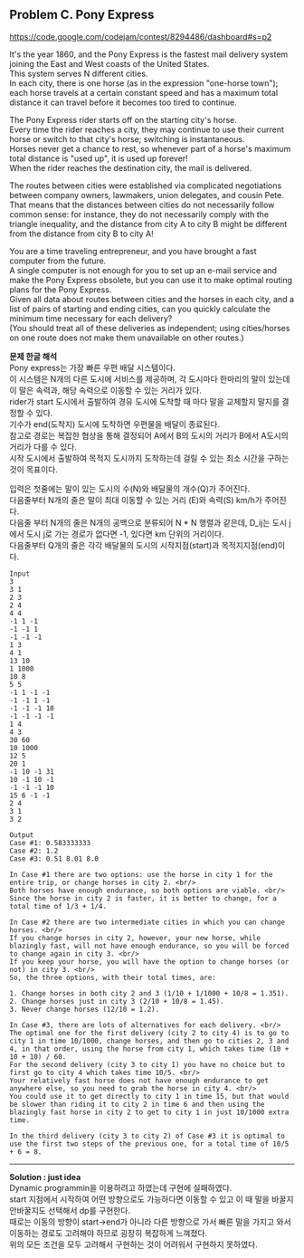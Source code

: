 ## Problem C. Pony Express

https://code.google.com/codejam/contest/8294486/dashboard#s=p2

It's the year 1860, and the Pony Express is the fastest mail delivery system joining the East and West coasts of the United States. <br/>
This system serves N different cities. <br/>
In each city, there is one horse (as in the expression "one-horse town"); each horse travels at a certain constant speed and has a maximum total distance it can travel before it becomes too tired to continue.

The Pony Express rider starts off on the starting city's horse. <br/>
Every time the rider reaches a city, they may continue to use their current horse or switch to that city's horse; switching is instantaneous. <br/>
Horses never get a chance to rest, so whenever part of a horse's maximum total distance is "used up", it is used up forever! <br/>
When the rider reaches the destination city, the mail is delivered.

The routes between cities were established via complicated negotiations between company owners, lawmakers, union delegates, and cousin Pete. <br/>
That means that the distances between cities do not necessarily follow common sense: for instance, they do not necessarily comply with the triangle inequality, and the distance from city A to city B might be different from the distance from city B to city A!

You are a time traveling entrepreneur, and you have brought a fast computer from the future. <br/>
A single computer is not enough for you to set up an e-mail service and make the Pony Express obsolete, but you can use it to make optimal routing plans for the Pony Express. <br/>
Given all data about routes between cities and the horses in each city, and a list of pairs of starting and ending cities, can you quickly calculate the minimum time necessary for each delivery? <br/>
(You should treat all of these deliveries as independent; using cities/horses on one route does not make them unavailable on other routes.)

**문제 한글 해석** <br/>
Pony express는 가장 빠른 우편 배달 시스템이다. <br/>
이 시스템은 N개의 다른 도시에 서비스를 제공하며, 각 도시마다 한마리의 말이 있는데 이 말은 속력과, 해당 속력으로 이동할 수 있는 거리가 있다. <br/>
rider가 start 도시에서 출발하여 경유 도시에 도착할 때 마다 말을 교체할지 말지를 결정할 수 있다. <br/>
기수가 end(도착지) 도시에 도착하면 우편물을 배달이 종료된다. <br/>
참고로 경로는 복잡한 협상을 통해 결정되어 A에서 B의 도시의 거리가 B에서 A도시의 거리가 다를 수 있다. <br/>
시작 도시에서 출발하여 목적지 도시까지 도착하는데 걸릴 수 있는 최소 시간을 구하는 것이 목표이다. <br/>

입력은 첫줄에는 말이 있는 도시의 수(N)와 배달물의 개수(Q)가 주어진다. <br/>
다음줄부터 N개의 줄은 말이 최대 이동할 수 있는 거리 (E)와 속력(S) km/h가 주어진다. <br/>
다음줄 부터 N개의 줄은 N개의 공백으로 분류되어 N * N 행렬과 같은데, D_ij는 도시 j에서 도시 j로 가는 경로가 없다면 -1, 있다면 km 단위의 거리이다. <br/>
다음줄부터 Q개의 줄은 각각 배달물의 도시의 시작지점(start)과 목적지지점(end)이다.

```
Input 
3
3 1
2 3
2 4
4 4
-1 1 -1
-1 -1 1
-1 -1 -1
1 3
4 1
13 10
1 1000
10 8
5 5
-1 1 -1 -1
-1 -1 1 -1
-1 -1 -1 10
-1 -1 -1 -1
1 4
4 3
30 60
10 1000
12 5
20 1
-1 10 -1 31
10 -1 10 -1
-1 -1 -1 10
15 6 -1 -1
2 4
3 1
3 2

Output
Case #1: 0.583333333
Case #2: 1.2
Case #3: 0.51 8.01 8.0

In Case #1 there are two options: use the horse in city 1 for the entire trip, or change horses in city 2. <br/>
Both horses have enough endurance, so both options are viable. <br/>
Since the horse in city 2 is faster, it is better to change, for a total time of 1/3 + 1/4.

In Case #2 there are two intermediate cities in which you can change horses. <br/>
If you change horses in city 2, however, your new horse, while blazingly fast, will not have enough endurance, so you will be forced to change again in city 3. <br/>
If you keep your horse, you will have the option to change horses (or not) in city 3. <br/>
So, the three options, with their total times, are:

1. Change horses in both city 2 and 3 (1/10 + 1/1000 + 10/8 = 1.351). 
2. Change horses just in city 3 (2/10 + 10/8 = 1.45).
3. Never change horses (12/10 = 1.2).

In Case #3, there are lots of alternatives for each delivery. <br/>
The optimal one for the first delivery (city 2 to city 4) is to go to city 1 in time 10/1000, change horses, and then go to cities 2, 3 and 4, in that order, using the horse from city 1, which takes time (10 + 10 + 10) / 60.
For the second delivery (city 3 to city 1) you have no choice but to first go to city 4 which takes time 10/5. <br/>
Your relatively fast horse does not have enough endurance to get anywhere else, so you need to grab the horse in city 4. <br/>
You could use it to get directly to city 1 in time 15, but that would be slower than riding it to city 2 in time 6 and then using the blazingly fast horse in city 2 to get to city 1 in just 10/1000 extra time.

In the third delivery (city 3 to city 2) of Case #3 it is optimal to use the first two steps of the previous one, for a total time of 10/5 + 6 = 8.
```

-----------------------------------------------------

**Solution : just idea** <br/>
Dynamic programmin을 이용하려고 하였는데 구현에 실패하였다. <br/>
start 지점에서 시작하여 어떤 방향으로도 가능하다면 이동할 수 있고 이 때 말을 바꿀지 안바꿀지도 선택해서 dp를 구현한다. <br/>
때로는 이동의 방향이 start->end가 아니라 다른 방향으로 가서 빠른 말을 가지고 와서 이동하는 경로도 고려해야 하므로 굉장히 복잡하게 느껴졌다. <br/>
위의 모든 조건을 모두 고려해서 구현하는 것이 어려워서 구현하지 못하였다.